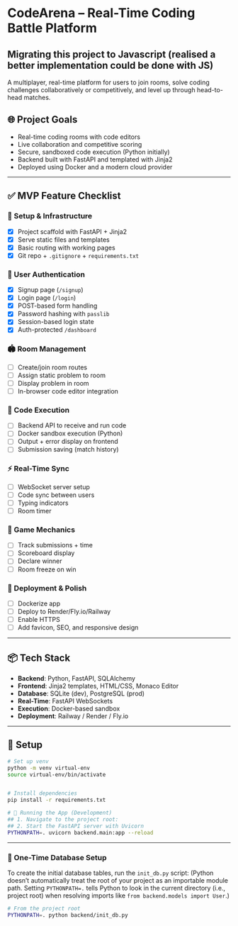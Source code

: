 # CodeArena – Real-Time Coding Battle Platform

## Migrating this project to Javascript (realised a better implementation could be done with JS)

A multiplayer, real-time platform for users to join rooms, solve coding challenges collaboratively or competitively, and level up through head-to-head matches.

## 🌐 Project Goals

- Real-time coding rooms with code editors
- Live collaboration and competitive scoring
- Secure, sandboxed code execution (Python initially)
- Backend built with FastAPI and templated with Jinja2
- Deployed using Docker and a modern cloud provider

---

## ✅ MVP Feature Checklist

### 🔧 Setup & Infrastructure
- [x] Project scaffold with FastAPI + Jinja2
- [x] Serve static files and templates
- [x] Basic routing with working pages
- [x] Git repo + `.gitignore` + `requirements.txt`

### 👤 User Authentication
- [x] Signup page (`/signup`)
- [x] Login page (`/login`)
- [x] POST-based form handling
- [x] Password hashing with `passlib`
- [x] Session-based login state
- [x] Auth-protected `/dashboard`

### 🏟 Room Management
- [ ] Create/join room routes
- [ ] Assign static problem to room
- [ ] Display problem in room
- [ ] In-browser code editor integration

### 🧪 Code Execution
- [ ] Backend API to receive and run code
- [ ] Docker sandbox execution (Python)
- [ ] Output + error display on frontend
- [ ] Submission saving (match history)

### ⚡ Real-Time Sync
- [ ] WebSocket server setup
- [ ] Code sync between users
- [ ] Typing indicators
- [ ] Room timer

### 🧩 Game Mechanics
- [ ] Track submissions + time
- [ ] Scoreboard display
- [ ] Declare winner
- [ ] Room freeze on win

### 🚀 Deployment & Polish
- [ ] Dockerize app
- [ ] Deploy to Render/Fly.io/Railway
- [ ] Enable HTTPS
- [ ] Add favicon, SEO, and responsive design

---

## 📦 Tech Stack

- **Backend**: Python, FastAPI, SQLAlchemy
- **Frontend**: Jinja2 templates, HTML/CSS, Monaco Editor
- **Database**: SQLite (dev), PostgreSQL (prod)
- **Real-Time**: FastAPI WebSockets
- **Execution**: Docker-based sandbox
- **Deployment**: Railway / Render / Fly.io

---

## 📌 Setup

```bash
# Set up venv
python -m venv virtual-env
source virtual-env/bin/activate


# Install dependencies
pip install -r requirements.txt

# 🚀 Running the App (Development)
## 1. Navigate to the project root:
## 2. Start the FastAPI server with Uvicorn
PYTHONPATH=. uvicorn backend.main:app --reload
```

---

### 🧱 One-Time Database Setup

To create the initial database tables, run the `init_db.py` script:
(Python doesn’t automatically treat the root of your project as an importable module path. 
Setting `PYTHONPATH=.` tells Python to look in the current directory (i.e., project root) 
when resolving imports like `from backend.models import User`.)

```bash
# From the project root
PYTHONPATH=. python backend/init_db.py
```

